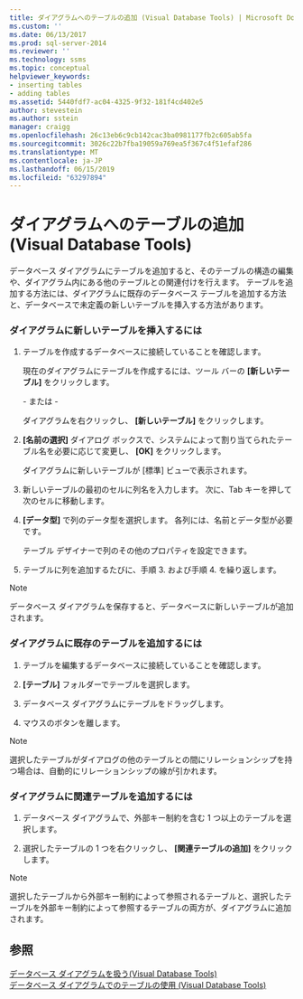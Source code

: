 ```yaml
---
title: ダイアグラムへのテーブルの追加 (Visual Database Tools) | Microsoft Docs
ms.custom: ''
ms.date: 06/13/2017
ms.prod: sql-server-2014
ms.reviewer: ''
ms.technology: ssms
ms.topic: conceptual
helpviewer_keywords:
- inserting tables
- adding tables
ms.assetid: 5440fdf7-ac04-4325-9f32-181f4cd402e5
author: stevestein
ms.author: sstein
manager: craigg
ms.openlocfilehash: 26c13eb6c9cb142cac3ba0981177fb2c605ab5fa
ms.sourcegitcommit: 3026c22b7fba19059a769ea5f367c4f51efaf286
ms.translationtype: MT
ms.contentlocale: ja-JP
ms.lasthandoff: 06/15/2019
ms.locfileid: "63297894"
---
```

# <a name="add-tables-to-diagrams-visual-database-tools"></a>ダイアグラムへのテーブルの追加 (Visual Database Tools)
  データベース ダイアグラムにテーブルを追加すると、そのテーブルの構造の編集や、ダイアグラム内にある他のテーブルとの関連付けを行えます。 テーブルを追加する方法には、ダイアグラムに既存のデータベース テーブルを追加する方法と、データベースで未定義の新しいテーブルを挿入する方法があります。  
  
### <a name="to-insert-a-new-table-into-a-diagram"></a>ダイアグラムに新しいテーブルを挿入するには  
  
1.  テーブルを作成するデータベースに接続していることを確認します。  
  
     現在のダイアグラムにテーブルを作成するには、ツール バーの **[新しいテーブル]** をクリックします。  
  
     \- または -  
  
     ダイアグラムを右クリックし、 **[新しいテーブル]** をクリックします。  
  
2.  **[名前の選択]** ダイアログ ボックスで、システムによって割り当てられたテーブル名を必要に応じて変更し、 **[OK]** をクリックします。  
  
     ダイアグラムに新しいテーブルが [標準] ビューで表示されます。  
  
3.  新しいテーブルの最初のセルに列名を入力します。 次に、Tab キーを押して次のセルに移動します。  
  
4.  **[データ型]** で列のデータ型を選択します。 各列には、名前とデータ型が必要です。  
  
     テーブル デザイナーで列のその他のプロパティを設定できます。  
  
5.  テーブルに列を追加するたびに、手順 3. および手順 4. を繰り返します。  
  
> [!NOTE]  
>  データベース ダイアグラムを保存すると、データベースに新しいテーブルが追加されます。  
  
### <a name="to-add-an-existing-table-to-a-diagram"></a>ダイアグラムに既存のテーブルを追加するには  
  
1.  テーブルを編集するデータベースに接続していることを確認します。  
  
2.  **[テーブル]** フォルダーでテーブルを選択します。  
  
3.  データベース ダイアグラムにテーブルをドラッグします。  
  
4.  マウスのボタンを離します。  
  
> [!NOTE]  
>  選択したテーブルがダイアログの他のテーブルとの間にリレーションシップを持つ場合は、自動的にリレーションシップの線が引かれます。  
  
### <a name="to-add-related-tables-to-a-diagram"></a>ダイアグラムに関連テーブルを追加するには  
  
1.  データベース ダイアグラムで、外部キー制約を含む 1 つ以上のテーブルを選択します。  
  
2.  選択したテーブルの 1 つを右クリックし、 **[関連テーブルの追加]** をクリックします。  
  
> [!NOTE]  
>  選択したテーブルから外部キー制約によって参照されるテーブルと、選択したテーブルを外部キー制約によって参照するテーブルの両方が、ダイアグラムに追加されます。  
  
## <a name="see-also"></a>参照  
 [データベース ダイアグラムを扱う&#40;Visual Database Tools&#41;](visual-database-tools.md)   
 [データベース ダイアグラムでのテーブルの使用 (Visual Database Tools)](work-with-tables-in-database-diagram-visual-database-tools.md)  
  
  
